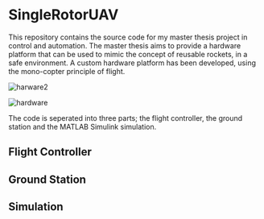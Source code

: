 # SingleRotorUAV

This repository contains the source code for my master thesis project in control and automation. The master thesis aims to provide a hardware platform that can be used to mimic the concept of reusable rockets, in a safe environment. A custom hardware platform has been developed, using the mono-copter principle of flight.

![harware2](https://user-images.githubusercontent.com/3758564/121255643-ee6cc280-c8ab-11eb-9352-6f9b62821de6.PNG)

![hardware](https://user-images.githubusercontent.com/3758564/121256355-c03bb280-c8ac-11eb-8877-31acb0841e57.png)

The code is seperated into three parts; the flight controller, the ground station and the MATLAB Simulink simulation.

## Flight Controller

## Ground Station

## Simulation

